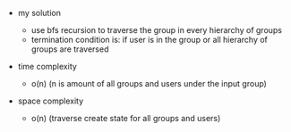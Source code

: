 - my solution
    - use bfs recursion to traverse the group in every hierarchy of groups
    - termination condition is: if user is in the group or all hierarchy of groups are traversed

- time complexity
    - o(n) (n is amount of all groups and users under the input group)

- space complexity
    - o(n) (traverse create state for all groups and users)